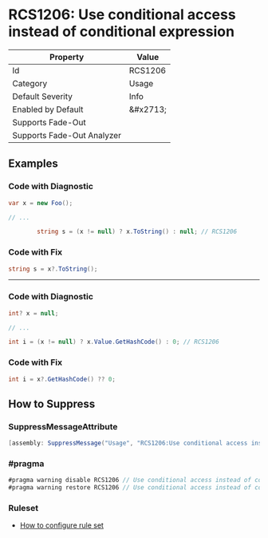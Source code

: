 # RCS1206: Use conditional access instead of conditional expression

| Property | Value |
| -------- | ----- |
| Id | RCS1206 |
| Category | Usage |
| Default Severity | Info |
| Enabled by Default | &\#x2713; |
| Supports Fade\-Out |  |
| Supports Fade\-Out Analyzer |  |

## Examples

### Code with Diagnostic

```csharp
var x = new Foo();

// ...

        string s = (x != null) ? x.ToString() : null; // RCS1206
```

### Code with Fix

```csharp
string s = x?.ToString();
```
___
### Code with Diagnostic

```csharp
int? x = null;

// ...

int i = (x != null) ? x.Value.GetHashCode() : 0; // RCS1206
```

### Code with Fix

```csharp
int i = x?.GetHashCode() ?? 0;
```

## How to Suppress

### SuppressMessageAttribute

```csharp
[assembly: SuppressMessage("Usage", "RCS1206:Use conditional access instead of conditional expression.", Justification = "<Pending>")]
```

### \#pragma

```csharp
#pragma warning disable RCS1206 // Use conditional access instead of conditional expression.
#pragma warning restore RCS1206 // Use conditional access instead of conditional expression.
```

### Ruleset

* [How to configure rule set](../HowToConfigureAnalyzers.md)
